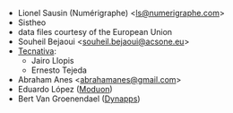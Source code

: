 - Lionel Sausin (Numérigraphe) \<<ls@numerigraphe.com>\>
- Sistheo
- data files courtesy of the European Union
- Souheil Bejaoui \<<souheil.bejaoui@acsone.eu>\>
- [Tecnativa](https://www.tecnativa.com):
  - Jairo Llopis
  - Ernesto Tejeda
- Abraham Anes \<<abrahamanes@gmail.com>\>
- Eduardo López ([Moduon](https://www.moduon.es/))
- Bert Van Groenendael ([Dynapps](https://www.dynapps.eu/))
